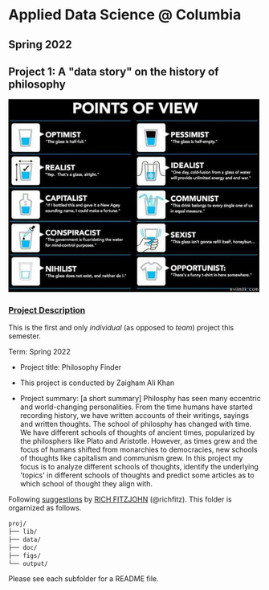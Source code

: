 # Applied Data Science @ Columbia
## Spring 2022
## Project 1: A "data story" on the history of philosophy

<img src="figs/100126-the-glass.jpeg" width="500">

### [Project Description](doc/)
This is the first and only *individual* (as opposed to *team*) project this semester. 

Term: Spring 2022

+ Project title: Philosophy Finder
+ This project is conducted by Zaigham Ali Khan

+ Project summary: [a short summary] Philosphy has seen many eccentric and world-changing personalities. From the time humans have started recording history, we have written
accounts of their writings, sayings and written thoughts. The school of philosphy has changed with time. We have different schools of
thoughts of ancient times, popularized by the philosphers like Plato and Aristotle. However, as times grew and the focus of humans shifted
from monarchies to democracies, new schools of thoughts like capitalism and communism grew. In this project my focus is to analyze
different schools of thoughts, identify the underlying 'topics' in different schools of thoughts and predict some articles as to which school of
thought they align with.

Following [suggestions](http://nicercode.github.io/blog/2013-04-05-projects/) by [RICH FITZJOHN](http://nicercode.github.io/about/#Team) (@richfitz). This folder is orgarnized as follows.

```
proj/
├── lib/
├── data/
├── doc/
├── figs/
└── output/
```

Please see each subfolder for a README file.
